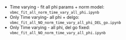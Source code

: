 - Time varying - fit all phi params + norm model:  `vbmc_fit_all_norm_time_vary_all_phi.ipynb`
- Only Time varying- all phi + delgo: `vbmc_fit_all_NO_norm_time_vary_all_phi_DEL_go.ipynb`
- Only Time varying - all phi, del go fixed: `vbmc_fit_all_NO_norm_time_vary_all_phi.ipynb`